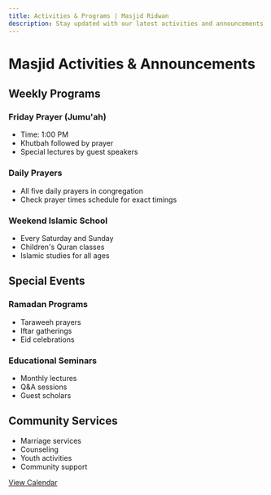 ```yaml
---
title: Activities & Programs | Masjid Ridwan
description: Stay updated with our latest activities and announcements
---
```


# Masjid Activities & Announcements

## Weekly Programs

### Friday Prayer (Jumu'ah)
- Time: 1:00 PM
- Khutbah followed by prayer
- Special lectures by guest speakers

### Daily Prayers
- All five daily prayers in congregation
- Check prayer times schedule for exact timings

### Weekend Islamic School
- Every Saturday and Sunday
- Children's Quran classes
- Islamic studies for all ages

## Special Events

### Ramadan Programs
- Taraweeh prayers
- Iftar gatherings
- Eid celebrations

### Educational Seminars
- Monthly lectures
- Q&A sessions
- Guest scholars

## Community Services
- Marriage services
- Counseling
- Youth activities
- Community support

[View Calendar](/calendar) 